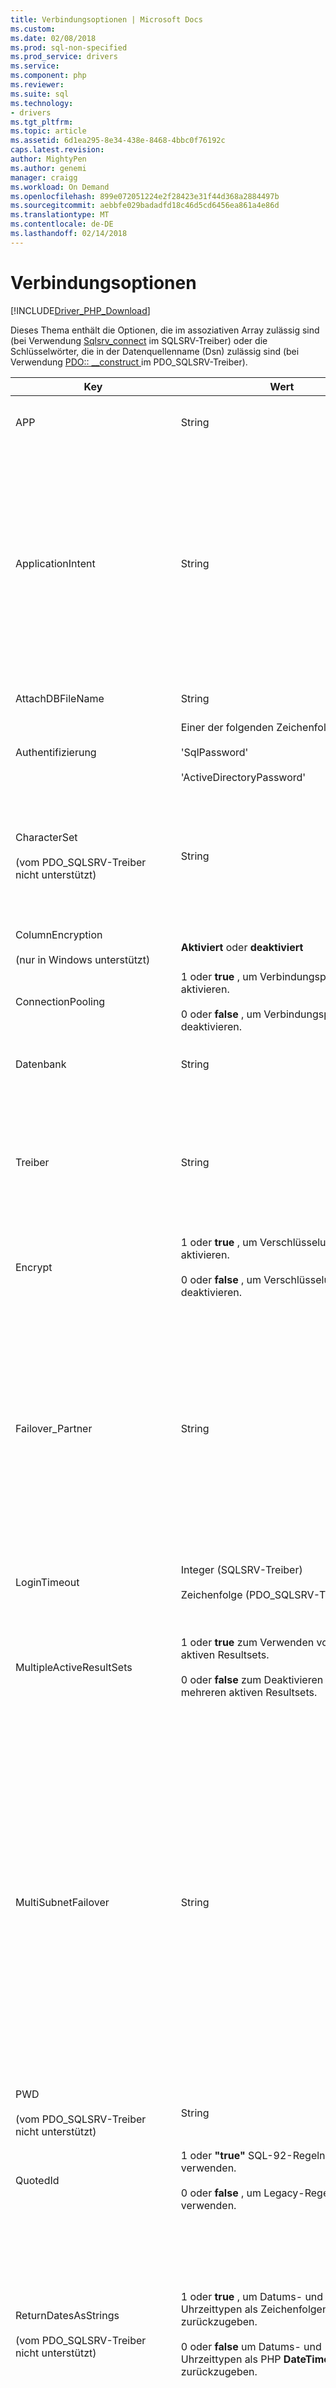 ```yaml
---
title: Verbindungsoptionen | Microsoft Docs
ms.custom: 
ms.date: 02/08/2018
ms.prod: sql-non-specified
ms.prod_service: drivers
ms.service: 
ms.component: php
ms.reviewer: 
ms.suite: sql
ms.technology:
- drivers
ms.tgt_pltfrm: 
ms.topic: article
ms.assetid: 6d1ea295-8e34-438e-8468-4bbc0f76192c
caps.latest.revision: 
author: MightyPen
ms.author: genemi
manager: craigg
ms.workload: On Demand
ms.openlocfilehash: 899e072051224e2f28423e31f44d368a2884497b
ms.sourcegitcommit: aebbfe029badadfd18c46d5cd6456ea861a4e86d
ms.translationtype: MT
ms.contentlocale: de-DE
ms.lasthandoff: 02/14/2018
---
```

# <a name="connection-options"></a>Verbindungsoptionen
[!INCLUDE[Driver_PHP_Download](../../includes/driver_php_download.md)]

Dieses Thema enthält die Optionen, die im assoziativen Array zulässig sind (bei Verwendung [Sqlsrv_connect](../../connect/php/sqlsrv-connect.md) im SQLSRV-Treiber) oder die Schlüsselwörter, die in der Datenquellenname (Dsn) zulässig sind (bei Verwendung [PDO:: __construct ](../../connect/php/pdo-construct.md) im PDO_SQLSRV-Treiber).  

|Key|Wert|Description|Standardwert|  
|-------|---------|---------------|-----------|  
|APP|String|Gibt den Namen der Anwendung an, der in der Ablaufverfolgung verwendet wird.|Kein Wert festgelegt.|  
|ApplicationIntent|String|Deklariert den Arbeitsauslastungstyp der Anwendung beim Herstellen einer Verbindung mit einem Server. Mögliche Werte sind „ReadOnly“ und „ReadWrite“.<br /><br />Weitere Informationen zur [!INCLUDE[ssDriverPHP](../../includes/ssdriverphp_md.md)] -Unterstützung für [!INCLUDE[ssHADR](../../includes/sshadr_md.md)]finden Sie unter [PHP Driver for SQL Server Support for High Availability, Disaster Recovery (Unterstützung für hohe Verfügbarkeit im PHP-Treiber für SQL Server, Notfallwiederherstellung)](../../connect/php/php-driver-for-sql-server-support-for-high-availability-disaster-recovery.md).|ReadWrite|  
|AttachDBFileName|String|Gibt an, welche Datenbankdatei der Server anfügen soll.|Kein Wert festgelegt.|  
|Authentifizierung|Einer der folgenden Zeichenfolgen:<br /><br />'SqlPassword'<br /><br />'ActiveDirectoryPassword'|Gibt den Authentifizierungsmodus an.|nicht festgelegt werden.|  
|CharacterSet<br /><br />(vom PDO_SQLSRV-Treiber nicht unterstützt)|String|Gibt den Zeichensatz an, mit dem Daten an den Server gesendet werden.<br /><br />Mögliche Werte sind SQLSRV_ENC_CHAR und UTF-8. Weitere Informationen finden Sie unter [How to: Send and Retrieve UTF-8 Data Using Built-In UTF-8 Support](../../connect/php/how-to-send-and-retrieve-utf-8-data-using-built-in-utf-8-support.md).|SQLSRV_ENC_CHAR|  
|ColumnEncryption<br /><br />(nur in Windows unterstützt)|**Aktiviert** oder **deaktiviert**|Gibt an, ob die Funktion Always Encrypted oder nicht aktiviert ist. |Disabled|  
|ConnectionPooling|1 oder **true** , um Verbindungspooling zu aktivieren.<br /><br />0 oder **false** , um Verbindungspooling zu deaktivieren.|Gibt an, ob die Verbindung aus einem Verbindungspool zugewiesen wird (1 oder **"true"**) oder nicht (0 oder **"false"**).<sup> 1</sup>|**"true"** (1)|  
|Datenbank|String|Gibt den Namen der Datenbank in der Verwendung für die herzustellende Verbindung<sup>2</sup>.|Die Standarddatenbank, die für die Anmeldung verwendet wird.|  
|Treiber|String|Gibt den Microsoft ODBC-Treiber, die zur Kommunikation mit SQL Server verwendet.<br /><br />Folgende Werte sind möglich:<br />ODBC-Treiber 17 für SQLServer<br />Odbcdriver 13 for SQLServer<br />Odbcdriver 11 für SQLServer (nur Windows).|Wenn das Driver-Schlüsselwort nicht angegeben ist, versucht Microsoft Drivers for PHP for SQL Server im System, das Vorhandensein der unterstützten Microsoft ODBC-Treiber suchen beginnend mit der neuesten Version von ODBC und so weiter.|  
|Encrypt|1 oder **true** , um Verschlüsselung zu aktivieren.<br /><br />0 oder **false** , um Verschlüsselung zu deaktivieren.|Gibt an, ob die Kommunikation mit SQL Server verschlüsselt (1 oder **"true"**) oder unverschlüsselt (0 oder **"false"**)<sup>3</sup>.|**"false"** (0)|  
|Failover_Partner|String|Gibt den Server und die Instanz der Spiegelung der Datenbank an (sofern aktiviert und konfiguriert), die verwendet werden soll, wenn der primäre Server nicht verfügbar ist.<br /><br />Es gibt Einschränkungen für die Verwendung von Failover_Partner mit MultiSubnetFailover. Weitere Informationen finden Sie unter [PHP Driver for SQL Server Support for High Availability, Disaster Recovery](../../connect/php/php-driver-for-sql-server-support-for-high-availability-disaster-recovery.md)(Unterstützung für hohe Verfügbarkeit im PHP-Treiber für SQL Server, Notfallwiederherstellung).|Kein Wert festgelegt.|  
|LoginTimeout|Integer (SQLSRV-Treiber)<br /><br />Zeichenfolge (PDO_SQLSRV-Treiber)|Legt die Wartezeit in Sekunden fest, bevor der Verbindungsversuch fehlschlägt.|Kein Timeout.|  
|MultipleActiveResultSets|1 oder **true** zum Verwenden von mehreren aktiven Resultsets.<br /><br />0 oder **false** zum Deaktivieren von mehreren aktiven Resultsets.|Deaktiviert oder aktiviert explizit die Unterstützung für mehrere aktive Resultsets (MARS).<br /><br />Weitere Informationen finden Sie unter [Vorgehensweise: Deaktivieren von mehreren aktiven Resultsets &#40; MARS &#41; ](../../connect/php/how-to-disable-multiple-active-resultsets-mars.md).|true (1)|  
|MultiSubnetFailover|String|Geben Sie immer **MultiSubnetFailover = Yes** beim Verbinden mit dem verfügbarkeitsgruppenlistener eine [!INCLUDE[ssSQL11](../../includes/sssql11_md.md)] verfügbarkeitsgruppe oder einer [!INCLUDE[ssSQL11](../../includes/sssql11_md.md)] Failoverclusterinstanz. **MultiSubnetFailover = Yes** konfiguriert [!INCLUDE[ssDriverPHP](../../includes/ssdriverphp_md.md)] Schnellere Erkennung und Verbindung mit dem (gerade) aktiven Server bereitstellen. Mögliche Werte sind Yes und No.<br /><br />Weitere Informationen zur [!INCLUDE[ssDriverPHP](../../includes/ssdriverphp_md.md)] -Unterstützung für [!INCLUDE[ssHADR](../../includes/sshadr_md.md)]finden Sie unter [PHP Driver for SQL Server Support for High Availability, Disaster Recovery (Unterstützung für hohe Verfügbarkeit im PHP-Treiber für SQL Server, Notfallwiederherstellung)](../../connect/php/php-driver-for-sql-server-support-for-high-availability-disaster-recovery.md).|nein|  
|PWD<br /><br />(vom PDO_SQLSRV-Treiber nicht unterstützt)|String|Gibt das Kennwort für die Benutzer-ID, die verwendet werden, bei der Verbindung mit SQL Server-Authentifizierung<sup>4</sup>.|Kein Wert festgelegt.|  
|QuotedId|1 oder **"true"** SQL-92-Regeln verwenden.<br /><br />0 oder **false** , um Legacy-Regeln zu verwenden.|Gibt an, ob SQL-92-Regeln für Bezeichner in Anführungszeichen (1 oder **"true"**) oder ältere Transact-SQL-Regeln (0 oder **"false"**).|**"true"** (1)|  
|ReturnDatesAsStrings<br /><br />(vom PDO_SQLSRV-Treiber nicht unterstützt)|1 oder **true** , um Datums- und Uhrzeittypen als Zeichenfolgen zurückzugeben.<br /><br />0 oder **false** um Datums- und Uhrzeittypen als PHP **DateTime** - Typen zurückzugeben.|Ruft Datums- und Uhrzeittypen (datetime, date, time, datetime2 und datetimeoffset) als Zeichenfolgen oder als PHP-Typen ab. Wenn Sie denPDO_SQLSRV-Treiber verwenden, werden Datumsangaben als Zeichenfolgen zurückgegeben. Der PDO_SQLSRV-Treiber hat keinen **"DateTime"** Typ.<br /><br />Weitere Informationen finden Sie unter [So wird's gemacht: Datums- und Uhrzeittypen mittels des SQLSRV-Treibers als Zeichenfolgen abrufen](../../connect/php/how-to-retrieve-date-and-time-type-as-strings-using-the-sqlsrv-driver.md).|**false**|  
|Bildlauffähigkeit|String|„gepuffert“ bedeutet, dass Sie einen clientseitigen (gepufferten) Cursor möchten, mit dem Sie ein komplettes Resultset im Arbeitsspeicher zwischenspeichern können. Weitere Informationen finden Sie unter [Cursortypen &#40; SQLSRV-Treiber &#41; ](../../connect/php/cursor-types-sqlsrv-driver.md).|Vorwärtscursor|  
|Server<br /><br />(im SQLSRV-Treiber nicht unterstützt)|String|Die [!INCLUDE[ssNoVersion](../../includes/ssnoversion_md.md)] -Instanz, mit der eine Verbindung hergestellt werden soll.<br /><br />Sie können auch einen virtuellen Netzwerknamen angeben, um eine Verbindung mit einer AlwaysOn-Availability-Gruppe herzustellen. Weitere Informationen zur [!INCLUDE[ssDriverPHP](../../includes/ssdriverphp_md.md)] -Unterstützung für [!INCLUDE[ssHADR](../../includes/sshadr_md.md)]finden Sie unter [PHP Driver for SQL Server Support for High Availability, Disaster Recovery (Unterstützung für hohe Verfügbarkeit im PHP-Treiber für SQL Server, Notfallwiederherstellung)](../../connect/php/php-driver-for-sql-server-support-for-high-availability-disaster-recovery.md).|„Server“ ist ein erforderliches Schlüsselwort (wobei es nicht das erste Schlüsselwort in der Verbindungszeichenfolge sein muss). Wenn ein Servername nicht an das Schlüsselwort übergeben wird, wird versucht, eine Verbindung mit der lokalen Instanz herstellen.<br /><br />Der an „Server“ übergebene Wert kann der Name einer [!INCLUDE[ssNoVersion](../../includes/ssnoversion_md.md)] -Instanz oder die IP-Adresse der Instanz sein. Sie können optional eine Portnummer angeben (z. B. `sqlsrv:server=(local),1033`).<br /><br />Ab Version 3.0 der [!INCLUDE[ssDriverPHP](../../includes/ssdriverphp_md.md)] können Sie auch eine LocalDB-Instanz mit `server=(localdb)\instancename`angeben. Weitere Informationen finden Sie unter [PHP Driver for SQL Server Support for LocalDB](../../connect/php/php-driver-for-sql-server-support-for-localdb.md).|  
|TraceFile|String|Gibt den Pfad für die Datei an, die für Ablaufverfolgungsdaten verwendet wird.|Kein Wert festgelegt.|  
|TraceOn|1 oder **true** zum Aktivieren der Ablaufverfolgung.<br /><br />0 oder **false** zum Deaktivieren der Ablaufverfolgung.|Gibt an, ob die ODBC-Protokollierung aktiviert ist (1 oder **"true"**) oder deaktiviert (0 oder **"false"**) für die Verbindung aufgebaut werden.|**"false"** (0)|  
|TransactionIsolation|Der SQLSRV-Treiber verwendet die folgenden Werte:<br /><br />SQLSRV_TXN_READ_UNCOMMITTED<br /><br />SQLSRV_TXN_READ_COMMITTED<br /><br />SQLSRV_TXN_REPEATABLE_READ<br /><br />SQLSRV_TXN_SNAPSHOT<br /><br />SQLSRV_TXN_SERIALIZABLE<br /><br />Der PDO_SQLSRV-Treiber verwendet die folgenden Werte:<br /><br />PDO::SQLSRV_TXN_READ_UNCOMMITTED<br /><br />PDO::SQLSRV_TXN_READ_COMMITTED<br /><br />PDO::SQLSRV_TXN_REPEATABLE_READ<br /><br />PDO::SQLSRV_TXN_SNAPSHOT<br /><br />PDO::SQLSRV_TXN_SERIALIZABLE|Bestimmt die Isolationsstufe für die Transaktionen.<br /><br />Weitere Informationen zur Transaktionsisolation, finden Sie unter [SET TRANSACTION ISOLATION LEVEL](http://go.microsoft.com/fwlink/?LinkID=191497) in der SQL Server-Dokumentation.|SQLSRV_TXN_READ_COMMITTED<br /><br />oder<br /><br />PDO::SQLSRV_TXN_READ_COMMITTED|  
|TransparentNetworkIPResolution|**Aktiviert** oder **deaktiviert**|Wirkt sich auf die Verbindungssequenz, die Problembehebung der ersten IP-Adresse des dem Hostnamen nicht reagiert und es gibt mehrere IP-Adressen, die den Hostnamen zugeordnet ist.<br /><br />Er interagiert mit MultiSubnetFailover anderen Verbindung Sequenzen angeben. Weitere Informationen finden Sie unter [mithilfe transparenten Netzwerk IP-Auflösung](https://docs.microsoft.com/en-us/sql/connect/odbc/using-transparent-network-ip-resolution).|Aktiviert|
|TrustServerCertificate|1 oder **true** , um dem Zertifikat zu vertrauen.<br /><br />0 oder **false** , um dem Zertifikat nicht zu vertrauen.|Gibt an, ob der Client als vertrauenswürdig behandeln soll (1 oder **"true"**) oder ablehnen (0 oder **"false"**) ein selbst signiertes Serverzertifikat.|**"false"** (0)|  
|UID<br /><br />(vom PDO_SQLSRV-Treiber nicht unterstützt)|String|Gibt an, die Benutzer-ID, die verwendet werden, bei der Verbindung mit SQL Server-Authentifizierung<sup>4</sup>.|Kein Wert festgelegt.|  
|WSID|String|Gibt den Namen des Computers für die Ablaufverfolgung an.|Kein Wert festgelegt.|  

1. Die `ConnectionPooling` Attribut kann nicht verwendet werden, zum Aktivieren/Deaktivieren Verbindungspooling in Linux und Mac Finden Sie unter [Verbindungspooling (Microsoft Drivers for PHP for SQLServer)](../../connect/php/connection-pooling-microsoft-drivers-for-php-for-sql-server.md).

2. Alle für die hergestellte Verbindung ausgeführten Abfragen erfolgen an der Datenbank, indem angegeben wird, die *Datenbank* Attribut. Wenn der Benutzer die entsprechenden Berechtigungen verfügt, können jedoch Daten in anderen Datenbanken zugegriffen werden mithilfe eines vollqualifizierten Namens. Z. B. wenn die *master* Datenbank festgelegt ist, mit der *Datenbank* Verbindungsattribut, es ist weiterhin möglich, eine Transact-SQL-Abfrage auszuführen, die greift auf die  *AdventureWorks.HumanResources.Employee* Tabelle mit dem vollqualifizierten Namen.  

3. Aktivieren von *Verschlüsselung* beeinträchtigt die Leistung einiger Anwendungen aufgrund des aufwändigen Berechnungsprozesses, der erforderlich ist, um Daten zu verschlüsseln.  

4. Die *UID* -Authentifizierung müssen sowohl das *PWD* - als auch das [!INCLUDE[ssNoVersion](../../includes/ssnoversion_md.md)] -Attribut festgelegt sein.  

Viele der unterstützten Schlüssel sind ODBC-Verbindungszeichenfolgen-Attribute. Informationen zu ODBC-Verbindungszeichenfolgen finden Sie unter [Schlüsselwörter für Verbindungszeichenfolgen mit SQL Native Client benutzen](http://go.microsoft.com/fwlink/?LinkId=105504).  

## <a name="see-also"></a>Siehe auch  
[Verbinden mit dem Server](../../connect/php/connecting-to-the-server.md)  

